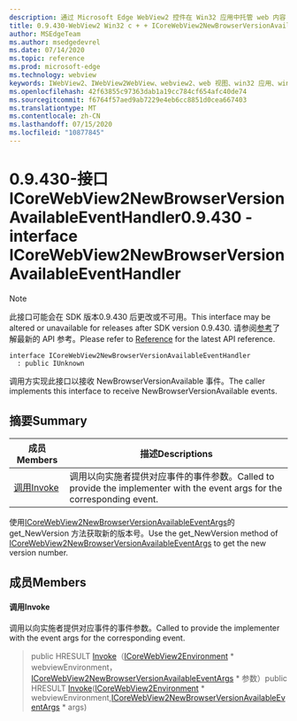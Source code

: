 ```yaml
---
description: 通过 Microsoft Edge WebView2 控件在 Win32 应用中托管 web 内容
title: 0.9.430-WebView2 Win32 c + + ICoreWebView2NewBrowserVersionAvailableEventHandler
author: MSEdgeTeam
ms.author: msedgedevrel
ms.date: 07/14/2020
ms.topic: reference
ms.prod: microsoft-edge
ms.technology: webview
keywords: IWebView2、IWebView2WebView、webview2、web 视图、win32 应用、win32、edge、ICoreWebView2、ICoreWebView2Host、浏览器控件、边缘 html
ms.openlocfilehash: 42f63855c97363dab1a19cc784cf654afc40de74
ms.sourcegitcommit: f6764f57aed9ab7229e4eb6cc8851d0cea667403
ms.translationtype: MT
ms.contentlocale: zh-CN
ms.lasthandoff: 07/15/2020
ms.locfileid: "10877845"
---
```

# <span data-ttu-id="5c68d-104">0.9.430-接口 ICoreWebView2NewBrowserVersionAvailableEventHandler</span><span class="sxs-lookup"><span data-stu-id="5c68d-104">0.9.430 - interface ICoreWebView2NewBrowserVersionAvailableEventHandler</span></span> 

> [!NOTE]
> <span data-ttu-id="5c68d-105">此接口可能会在 SDK 版本0.9.430 后更改或不可用。</span><span class="sxs-lookup"><span data-stu-id="5c68d-105">This interface may be altered or unavailable for releases after SDK version 0.9.430.</span></span> <span data-ttu-id="5c68d-106">请参阅[参考](../../../webview2-api-reference.md)了解最新的 API 参考。</span><span class="sxs-lookup"><span data-stu-id="5c68d-106">Please refer to [Reference](../../../webview2-api-reference.md) for the latest API reference.</span></span>

```
interface ICoreWebView2NewBrowserVersionAvailableEventHandler
  : public IUnknown
```

<span data-ttu-id="5c68d-107">调用方实现此接口以接收 NewBrowserVersionAvailable 事件。</span><span class="sxs-lookup"><span data-stu-id="5c68d-107">The caller implements this interface to receive NewBrowserVersionAvailable events.</span></span>

## <span data-ttu-id="5c68d-108">摘要</span><span class="sxs-lookup"><span data-stu-id="5c68d-108">Summary</span></span>

 <span data-ttu-id="5c68d-109">成员</span><span class="sxs-lookup"><span data-stu-id="5c68d-109">Members</span></span>                        | <span data-ttu-id="5c68d-110">描述</span><span class="sxs-lookup"><span data-stu-id="5c68d-110">Descriptions</span></span>
--------------------------------|---------------------------------------------
[<span data-ttu-id="5c68d-111">调用</span><span class="sxs-lookup"><span data-stu-id="5c68d-111">Invoke</span></span>](#invoke) | <span data-ttu-id="5c68d-112">调用以向实施者提供对应事件的事件参数。</span><span class="sxs-lookup"><span data-stu-id="5c68d-112">Called to provide the implementer with the event args for the corresponding event.</span></span>

<span data-ttu-id="5c68d-113">使用[ICoreWebView2NewBrowserVersionAvailableEventArgs](ICoreWebView2NewBrowserVersionAvailableEventArgs.md)的 get_NewVersion 方法获取新的版本号。</span><span class="sxs-lookup"><span data-stu-id="5c68d-113">Use the get_NewVersion method of [ICoreWebView2NewBrowserVersionAvailableEventArgs](ICoreWebView2NewBrowserVersionAvailableEventArgs.md) to get the new version number.</span></span>

## <span data-ttu-id="5c68d-114">成员</span><span class="sxs-lookup"><span data-stu-id="5c68d-114">Members</span></span>

#### <span data-ttu-id="5c68d-115">调用</span><span class="sxs-lookup"><span data-stu-id="5c68d-115">Invoke</span></span> 

<span data-ttu-id="5c68d-116">调用以向实施者提供对应事件的事件参数。</span><span class="sxs-lookup"><span data-stu-id="5c68d-116">Called to provide the implementer with the event args for the corresponding event.</span></span>

> <span data-ttu-id="5c68d-117">public HRESULT [Invoke](#invoke)（[ICoreWebView2Environment](ICoreWebView2Environment.md) \* webviewEnvironment，[ICoreWebView2NewBrowserVersionAvailableEventArgs](ICoreWebView2NewBrowserVersionAvailableEventArgs.md) \* 参数）</span><span class="sxs-lookup"><span data-stu-id="5c68d-117">public HRESULT [Invoke](#invoke)([ICoreWebView2Environment](ICoreWebView2Environment.md) \* webviewEnvironment,[ICoreWebView2NewBrowserVersionAvailableEventArgs](ICoreWebView2NewBrowserVersionAvailableEventArgs.md) \* args)</span></span>

